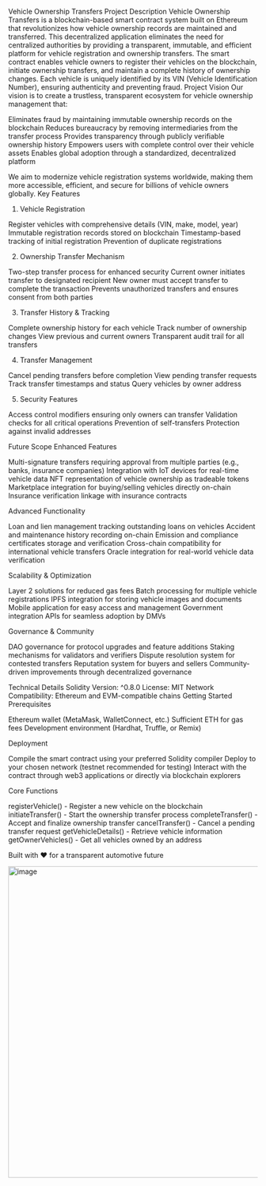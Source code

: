 Vehicle Ownership Transfers
Project Description
Vehicle Ownership Transfers is a blockchain-based smart contract system built on Ethereum that revolutionizes how vehicle ownership records are maintained and transferred. This decentralized application eliminates the need for centralized authorities by providing a transparent, immutable, and efficient platform for vehicle registration and ownership transfers.
The smart contract enables vehicle owners to register their vehicles on the blockchain, initiate ownership transfers, and maintain a complete history of ownership changes. Each vehicle is uniquely identified by its VIN (Vehicle Identification Number), ensuring authenticity and preventing fraud.
Project Vision
Our vision is to create a trustless, transparent ecosystem for vehicle ownership management that:

Eliminates fraud by maintaining immutable ownership records on the blockchain
Reduces bureaucracy by removing intermediaries from the transfer process
Provides transparency through publicly verifiable ownership history
Empowers users with complete control over their vehicle assets
Enables global adoption through a standardized, decentralized platform

We aim to modernize vehicle registration systems worldwide, making them more accessible, efficient, and secure for billions of vehicle owners globally.
Key Features
1. Vehicle Registration

Register vehicles with comprehensive details (VIN, make, model, year)
Immutable registration records stored on blockchain
Timestamp-based tracking of initial registration
Prevention of duplicate registrations

2. Ownership Transfer Mechanism

Two-step transfer process for enhanced security
Current owner initiates transfer to designated recipient
New owner must accept transfer to complete the transaction
Prevents unauthorized transfers and ensures consent from both parties

3. Transfer History & Tracking

Complete ownership history for each vehicle
Track number of ownership changes
View previous and current owners
Transparent audit trail for all transfers

4. Transfer Management

Cancel pending transfers before completion
View pending transfer requests
Track transfer timestamps and status
Query vehicles by owner address

5. Security Features

Access control modifiers ensuring only owners can transfer
Validation checks for all critical operations
Prevention of self-transfers
Protection against invalid addresses

Future Scope
Enhanced Features

Multi-signature transfers requiring approval from multiple parties (e.g., banks, insurance companies)
Integration with IoT devices for real-time vehicle data
NFT representation of vehicle ownership as tradeable tokens
Marketplace integration for buying/selling vehicles directly on-chain
Insurance verification linkage with insurance contracts

Advanced Functionality

Loan and lien management tracking outstanding loans on vehicles
Accident and maintenance history recording on-chain
Emission and compliance certificates storage and verification
Cross-chain compatibility for international vehicle transfers
Oracle integration for real-world vehicle data verification

Scalability & Optimization

Layer 2 solutions for reduced gas fees
Batch processing for multiple vehicle registrations
IPFS integration for storing vehicle images and documents
Mobile application for easy access and management
Government integration APIs for seamless adoption by DMVs

Governance & Community

DAO governance for protocol upgrades and feature additions
Staking mechanisms for validators and verifiers
Dispute resolution system for contested transfers
Reputation system for buyers and sellers
Community-driven improvements through decentralized governance


Technical Details
Solidity Version: ^0.8.0
License: MIT
Network Compatibility: Ethereum and EVM-compatible chains
Getting Started
Prerequisites

Ethereum wallet (MetaMask, WalletConnect, etc.)
Sufficient ETH for gas fees
Development environment (Hardhat, Truffle, or Remix)

Deployment

Compile the smart contract using your preferred Solidity compiler
Deploy to your chosen network (testnet recommended for testing)
Interact with the contract through web3 applications or directly via blockchain explorers

Core Functions

registerVehicle() - Register a new vehicle on the blockchain
initiateTransfer() - Start the ownership transfer process
completeTransfer() - Accept and finalize ownership transfer
cancelTransfer() - Cancel a pending transfer request
getVehicleDetails() - Retrieve vehicle information
getOwnerVehicles() - Get all vehicles owned by an address


Built with ❤️ for a transparent automotive future

<img width="1268" height="629" alt="image" src="https://github.com/user-attachments/assets/e31c6a38-66b6-42a0-b6ec-818b41da6469" />
